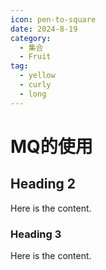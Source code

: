```yaml
---
icon: pen-to-square
date: 2024-8-19
category:
  - 集合
  - Fruit
tag:
  - yellow
  - curly
  - long
---
```


# MQ的使用

## Heading 2

Here is the content.

### Heading 3

Here is the content.

